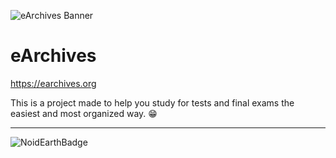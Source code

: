![eArchives Banner](https://i.imgur.com/bryLjhA.png)
# eArchives
https://earchives.org

This is a project made to help you study for tests and final exams the easiest and most organized way. 😁

---
![NoidEarthBadge](https://i.imgur.com/26e5uy0.png)
